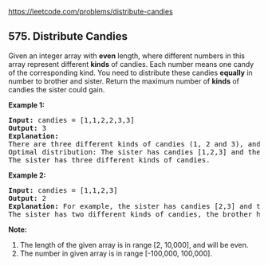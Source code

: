 https://leetcode.com/problems/distribute-candies

## 575. Distribute Candies

<div>Given an integer array with <b>even</b> length, where different numbers in this array represent different <b>kinds</b> of candies. Each number means one candy of the corresponding kind. You need to distribute these candies <b>equally</b> in number to brother and sister. Return the maximum number of <b>kinds</b> of candies the sister could gain. 

<p><b>Example 1:</b><br/>
</p><pre><b>Input:</b> candies = [1,1,2,2,3,3]
<b>Output:</b> 3
<b>Explanation:</b>
There are three different kinds of candies (1, 2 and 3), and two candies for each kind.
Optimal distribution: The sister has candies [1,2,3] and the brother has candies [1,2,3], too. 
The sister has three different kinds of candies. 
</pre>
<p></p>
<p><b>Example 2:</b><br/>
</p><pre><b>Input:</b> candies = [1,1,2,3]
<b>Output:</b> 2
<b>Explanation:</b> For example, the sister has candies [2,3] and the brother has candies [1,1]. 
The sister has two different kinds of candies, the brother has only one kind of candies. 
</pre>
<p></p>
<p><b>Note:</b>
</p><ol>
<li>The length of the given array is in range [2, 10,000], and will be even.</li>
<li>The number in given array is in range [-100,000, 100,000].</li>
<ol>
<p></p></ol></ol></div>
